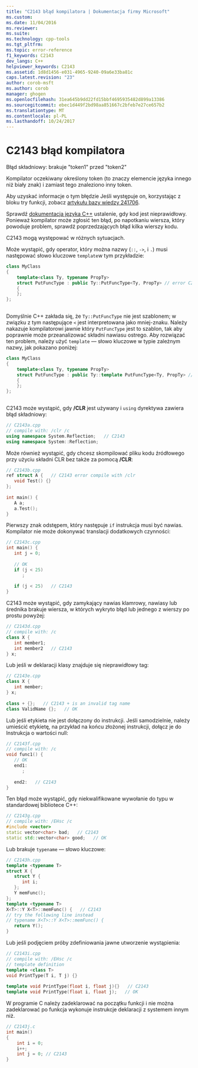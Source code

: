 ```yaml
---
title: "C2143 błąd kompilatora | Dokumentacja firmy Microsoft"
ms.custom: 
ms.date: 11/04/2016
ms.reviewer: 
ms.suite: 
ms.technology: cpp-tools
ms.tgt_pltfrm: 
ms.topic: error-reference
f1_keywords: C2143
dev_langs: C++
helpviewer_keywords: C2143
ms.assetid: 1d8d1456-e031-4965-9240-09a6e33ba81c
caps.latest.revision: "23"
author: corob-msft
ms.author: corob
manager: ghogen
ms.openlocfilehash: 31ea645b9dd22fd15bbf4695935482d899a13386
ms.sourcegitcommit: ebec1d449f2bd98aa851667c2bfeb7e27ce657b2
ms.translationtype: MT
ms.contentlocale: pl-PL
ms.lasthandoff: 10/24/2017
---
```

# <a name="compiler-error-c2143"></a>C2143 błąd kompilatora
Błąd składniowy: brakuje "token1" przed "token2"  
  
 Kompilator oczekiwany określony token (to znaczy elemencie języka innego niż biały znak) i zamiast tego znaleziono inny token.  
  
 Aby uzyskać informacje o tym błędzie Jeśli występuje on, korzystając z bloku try funkcji, zobacz [artykułu bazy wiedzy 241706](http://support.microsoft.com/kb/241706).  
  
 Sprawdź [dokumentacja języka C++](../../cpp/cpp-language-reference.md) ustalenie, gdy kod jest nieprawidłowy. Ponieważ kompilator może zgłosić ten błąd, po napotkaniu wiersza, który powoduje problem, sprawdź poprzedzających błąd kilka wierszy kodu.  
  
 C2143 mogą występować w różnych sytuacjach.  
  
 Może wystąpić, gdy operator, który można nazwy (`::`, `->`, i `.`) musi następować słowo kluczowe `template`w tym przykładzie:  
  
```cpp  
class MyClass  
{  
    template<class Ty, typename PropTy>  
    struct PutFuncType : public Ty::PutFuncType<Ty, PropTy> // error C2143  
    {  
    };  
};  
  
```  
  
 Domyślnie C++ zakłada się, że `Ty::PutFuncType` nie jest szablonem; w związku z tym następujące `<` jest interpretowana jako mniej-znaku.  Należy nakazuje kompilatorowi jawnie który `PutFuncType` jest to szablon, tak aby poprawnie może przeanalizować składni nawiasu ostrego. Aby rozwiązać ten problem, należy użyć `template` — słowo kluczowe w typie zależnym nazwy, jak pokazano poniżej:  
  
```cpp  
class MyClass  
{  
    template<class Ty, typename PropTy>  
    struct PutFuncType : public Ty::template PutFuncType<Ty, PropTy> // correct  
    {  
    };  
};  
  
```  
  
 C2143 może wystąpić, gdy **/CLR** jest używany i `using` dyrektywa zawiera błąd składniowy:  
  
```cpp  
// C2143a.cpp  
// compile with: /clr /c  
using namespace System.Reflection;   // C2143  
using namespace System::Reflection;  
```  
  
 Może również wystąpić, gdy chcesz skompilować pliku kodu źródłowego przy użyciu składni CLR bez także za pomocą **/CLR**:  
  
```cpp  
// C2143b.cpp  
ref struct A {   // C2143 error compile with /clr  
   void Test() {}  
};  
  
int main() {  
   A a;  
   a.Test();  
}  
```  
  
 Pierwszy znak odstępem, który następuje `if` instrukcja musi być nawias. Kompilator nie może dokonywać translacji dodatkowych czynności:  
  
```cpp  
// C2143c.cpp  
int main() {  
   int j = 0;  
  
   // OK  
   if (j < 25)  
      ;  
  
   if (j < 25)   // C2143  
}  
```  
  
 C2143 może wystąpić, gdy zamykający nawias klamrowy, nawiasy lub średnika brakuje wiersza, w których wykryto błąd lub jednego z wierszy po prostu powyżej:  
  
```cpp  
// C2143d.cpp  
// compile with: /c  
class X {  
   int member1;  
   int member2   // C2143  
} x;  
```  
  
 Lub jeśli w deklaracji klasy znajduje się nieprawidłowy tag:  
  
```cpp  
// C2143e.cpp  
class X {  
   int member;  
} x;  
  
class + {};   // C2143 + is an invalid tag name  
class ValidName {};   // OK  
```  
  
 Lub jeśli etykieta nie jest dołączony do instrukcji. Jeśli samodzielnie, należy umieścić etykietę, na przykład na końcu złożonej instrukcji, dołącz je do Instrukcja o wartości null:  
  
```cpp  
// C2143f.cpp  
// compile with: /c  
void func1() {  
   // OK  
   end1:  
      ;  
  
   end2:   // C2143  
}  
```  
  
 Ten błąd może wystąpić, gdy niekwalifikowane wywołanie do typu w standardowej bibliotece C++:  
  
```cpp  
// C2143g.cpp  
// compile with: /EHsc /c  
#include <vector>  
static vector<char> bad;   // C2143  
static std::vector<char> good;   // OK  
```  
  
 Lub brakuje `typename` — słowo kluczowe:  
  
```cpp  
// C2143h.cpp  
template <typename T>  
struct X {  
   struct Y {  
      int i;  
   };  
   Y memFunc();  
};  
template <typename T>  
X<T>::Y X<T>::memFunc() {   // C2143  
// try the following line instead  
// typename X<T>::Y X<T>::memFunc() {  
   return Y();  
}  
```  
  
 Lub jeśli podjęciem próby zdefiniowania jawne utworzenie wystąpienia:  
  
```cpp  
// C2143i.cpp  
// compile with: /EHsc /c  
// template definition  
template <class T>  
void PrintType(T i, T j) {}  
  
template void PrintType(float i, float j){}   // C2143  
template void PrintType(float i, float j);   // OK  
```  
  
 W programie C należy zadeklarować na początku funkcji i nie można zadeklarować po funkcja wykonuje instrukcje deklaracji z systemem innym niż.  
  
```C  
// C2143j.c  
int main()   
{  
    int i = 0;  
    i++;  
    int j = 0; // C2143  
}  
```  
